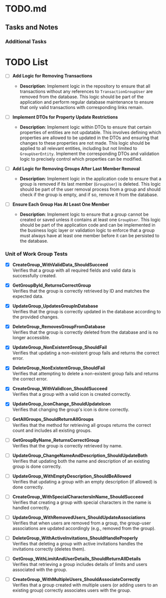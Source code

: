 # TODO.md

## Tasks and Notes

### Additional Tasks

# TODO List

- [ ] **Add Logic for Removing Transactions**

  - **Description**: Implement logic in the repository to ensure that all transactions without any references to `TransactionGroupUser` are removed from the database. This logic should be part of the application and perform regular database maintenance to ensure that only valid transactions with corresponding links remain.

- [ ] **Implement DTOs for Property Update Restrictions**

  - **Description**: Implement logic within DTOs to ensure that certain properties of entities are not updatable. This involves defining which properties are allowed to be updated in the DTOs and ensuring that changes to these properties are not made. This logic should be applied to all relevant entities, including but not limited to `GroupUserEntity`. Implement the corresponding DTOs and validation logic to precisely control which properties can be modified.

- [ ] **Add Logic for Removing Groups After Last Member Removal**

  - **Description**: Implement logic in the application code to ensure that a group is removed if its last member (`GroupUser`) is deleted. This logic should be part of the user removal process from a group and should check if the group is empty, and if so, remove it from the database.

- [ ] **Ensure Each Group Has At Least One Member**

  - **Description**: Implement logic to ensure that a group cannot be created or saved unless it contains at least one `GroupUser`. This logic should be part of the application code and can be implemented in the business logic layer or validation logic to enforce that a group must always have at least one member before it can be persisted to the database.

### Unit of Work Group Tests

- [x] **CreateGroup_WithValidData_ShouldSucceed**  
       Verifies that a group with all required fields and valid data is successfully created.

- [x] **GetGroupById_ReturnsCorrectGroup**  
       Verifies that the group is correctly retrieved by ID and matches the expected data.

- [x] **UpdateGroup_UpdatesGroupInDatabase**  
       Verifies that the group is correctly updated in the database according to the provided changes.

- [x] **DeleteGroup_RemovesGroupFromDatabase**  
       Verifies that the group is correctly deleted from the database and is no longer accessible.

- [x] **UpdateGroup_NonExistentGroup_ShouldFail**  
       Verifies that updating a non-existent group fails and returns the correct error.

- [x] **DeleteGroup_NonExistentGroup_ShouldFail**  
       Verifies that attempting to delete a non-existent group fails and returns the correct error.

- [x] **CreateGroup_WithValidIcon_ShouldSucceed**  
       Verifies that a group with a valid icon is created correctly.

- [x] **UpdateGroup_IconChange_ShouldUpdateIcon**  
       Verifies that changing the group's icon is done correctly.

- [ ] **GetAllGroups_ShouldReturnAllGroups**  
       Verifies that the method for retrieving all groups returns the correct count and includes all existing groups.

- [ ] **GetGroupByName_ReturnsCorrectGroup**  
       Verifies that the group is correctly retrieved by name.

- [ ] **UpdateGroup_ChangeNameAndDescription_ShouldUpdateBoth**  
       Verifies that updating both the name and description of an existing group is done correctly.

- [ ] **UpdateGroup_WithEmptyDescription_ShouldBeAllowed**  
       Verifies that updating a group with an empty description (if allowed) is done correctly.

- [ ] **CreateGroup_WithSpecialCharactersInName_ShouldSucceed**  
       Verifies that creating a group with special characters in the name is handled correctly.

- [ ] **UpdateGroup_WithRemovedUsers_ShouldUpdateAssociations**  
       Verifies that when users are removed from a group, the group-user associations are updated accordingly (e.g., removed from the group).

- [ ] **DeleteGroup_WithActiveInvitations_ShouldHandleProperly**  
       Verifies that deleting a group with active invitations handles the invitations correctly (deletes them).

- [ ] **GetGroup_WithLimitAndUserDetails_ShouldReturnAllDetails**  
       Verifies that retrieving a group includes details of limits and users associated with the group.

- [ ] **CreateGroup_WithMultipleUsers_ShouldAssociateCorrectly**  
       Verifies that a group created with multiple users (or adding users to an existing group) correctly associates users with the group.
